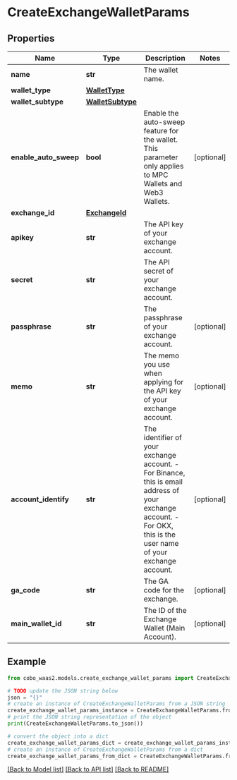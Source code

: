 # CreateExchangeWalletParams


## Properties

Name | Type | Description | Notes
------------ | ------------- | ------------- | -------------
**name** | **str** | The wallet name. | 
**wallet_type** | [**WalletType**](WalletType.md) |  | 
**wallet_subtype** | [**WalletSubtype**](WalletSubtype.md) |  | 
**enable_auto_sweep** | **bool** | Enable the auto-sweep feature for the wallet. This parameter only applies to MPC Wallets and Web3 Wallets. | [optional] 
**exchange_id** | [**ExchangeId**](ExchangeId.md) |  | 
**apikey** | **str** | The API key of your exchange account. | 
**secret** | **str** | The API secret of your exchange account. | 
**passphrase** | **str** | The passphrase of your exchange account. | [optional] 
**memo** | **str** | The memo you use when applying for the API key of your exchange account. | [optional] 
**account_identify** | **str** | The identifier of your exchange account. - For Binance, this is email address of your exchange account. - For OKX, this is the user name of your exchange account.  | [optional] 
**ga_code** | **str** | The GA code for the exchange. | [optional] 
**main_wallet_id** | **str** | The ID of the Exchange Wallet (Main Account). | [optional] 

## Example

```python
from cobo_waas2.models.create_exchange_wallet_params import CreateExchangeWalletParams

# TODO update the JSON string below
json = "{}"
# create an instance of CreateExchangeWalletParams from a JSON string
create_exchange_wallet_params_instance = CreateExchangeWalletParams.from_json(json)
# print the JSON string representation of the object
print(CreateExchangeWalletParams.to_json())

# convert the object into a dict
create_exchange_wallet_params_dict = create_exchange_wallet_params_instance.to_dict()
# create an instance of CreateExchangeWalletParams from a dict
create_exchange_wallet_params_from_dict = CreateExchangeWalletParams.from_dict(create_exchange_wallet_params_dict)
```
[[Back to Model list]](../README.md#documentation-for-models) [[Back to API list]](../README.md#documentation-for-api-endpoints) [[Back to README]](../README.md)


